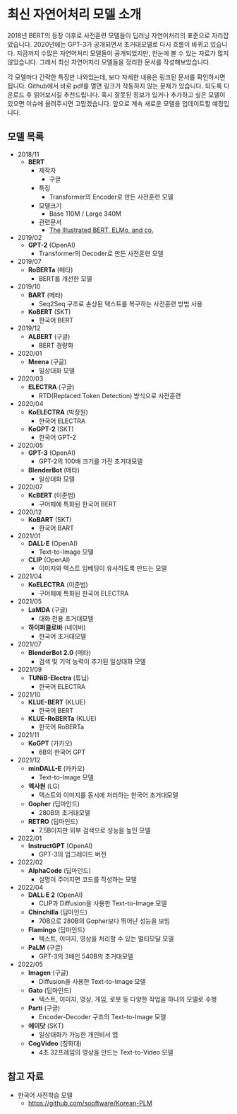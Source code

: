 # 최신 자연어처리 모델 소개

2018년 BERT의 등장 이후로 사전훈련 모델들이 딥러닝 자연어처리의 표준으로 자리잡았습니다. 2020년에는 GPT-3가 공개되면서 초거대모델로 다시 흐름이 바뀌고 있습니다. 지금까지 수많은 자연어처리 모델들이 공개되었지만, 한눈에 볼 수 있는 자료가 많지 않았습니다. 그래서 최신 자연어처리 모델들을 정리한 문서를 작성해보았습니다.

각 모델마다 간략한 특징만 나와있는데, 보다 자세한 내용은 링크된 문서를 확인하시면 됩니다. Github에서 바로 pdf를 열면 링크가 작동하지 않는 문제가 있습니다. 되도록 다운로드 후 읽어보시길 추천드립니다. 혹시 잘못된 정보가 있거나 추가하고 싶은 모델이 있으면 이슈에 올려주시면 고맙겠습니다. 앞으로 계속 새로운 모델을 업데이트할 예정입니다.


## 모델 목록
- 2018/11
  - **BERT**
    - 제작자
      - 구글
    - 특징
      - Transformer의 Encoder로 만든 사전훈련 모델
    - 모델크기
      - Base 110M / Large 340M
    - 관련문서
      - [The Illustrated BERT, ELMo, and co.](https://nlpinkorean.github.io/illustrated-bert)
- 2019/02
  - **GPT-2** (OpenAI)
    - Transformer의 Decoder로 만든 사전훈련 모델
- 2019/07
  - **RoBERTa** (메타)
    - BERT를 개선한 모델
- 2019/10
  - **BART** (메타)
    - Seq2Seq 구조로 손상된 텍스트를 복구하는 사전훈련 방법 사용
  - **KoBERT** (SKT)
    - 한국어 BERT
- 2019/12
  - **ALBERT** (구글)
    - BERT 경량화
- 2020/01
  - **Meena** (구글)
    - 일상대화 모델
- 2020/03
  - **ELECTRA** (구글)
    - RTD(Replaced Token Detection) 방식으로 사전훈련
- 2020/04
  - **KoELECTRA** (박장원)
    - 한국어 ELECTRA
  - **KoGPT-2** (SKT)
    - 한국어 GPT-2
- 2020/05
  - **GPT-3** (OpenAI)
    - GPT-2의 100배 크기를 가진 초거대모델
  - **BlenderBot** (메타)
    - 일상대화 모델
- 2020/07
  - **KcBERT** (이준범)
    - 구어체에 특화된 한국어 BERT
- 2020/12
  - **KoBART** (SKT)
    - 한국어 BART
- 2021/01
  - **DALL·E** (OpenAI)
    - Text-to-Image 모델
  - **CLIP** (OpenAI)
    - 이미지와 텍스트 임베딩이 유사하도록 만드는 모델
- 2021/04
  - **KoELECTRA** (이준범)
    - 구어체에 특화된 한국어 ELECTRA
- 2021/05
  - **LaMDA** (구글)
    - 대화 전용 초거대모델
  - **하이퍼클로바** (네이버)
    - 한국어 초거대모델
- 2021/07
  - **BlenderBot 2.0** (메타)
    - 검색 및 기억 능력이 추가된 일상대화 모델
- 2021/09
  - **TUNiB-Electra** (튜닙)
    - 한국어 ELECTRA
- 2021/10
  - **KLUE-BERT** (KLUE)
    - 한국어 BERT
  - **KLUE-RoBERTa** (KLUE)
    - 한국어 RoBERTa
- 2021/11
  - **KoGPT** (카카오)
    - 6B의 한국어 GPT
- 2021/12
  - **minDALL-E** (카카오)
    - Text-to-Image 모델
  - **엑사원** (LG)
    - 텍스트와 이미지를 동시에 처리하는 한국어 초거대모델
  - **Gopher** (딥마인드)
    - 280B의 초거대모델
  - **RETRO** (딥마인드)
    - 7.5B이지만 외부 검색으로 성능을 높인 모델
- 2022/01
  - **InstructGPT** (OpenAI)
    - GPT-3의 업그레이드 버전
- 2022/02
  - **AlphaCode** (딥마인드)
    - 설명이 주어지면 코드를 작성하는 모델
- 2022/04
  - **DALL·E 2** (OpenAI)
    - CLIP과 Diffusion을 사용한 Text-to-Image 모델
  - **Chinchilla** (딥마인드)
    - 70B으로 280B의 Gopher보다 뛰어난 성능을 보임
  - **Flamingo** (딥마인드)
    - 텍스트, 이미지, 영상을 처리할 수 있는 멀티모달 모델
  - **PaLM** (구글)
    - GPT-3의 3배인 540B의 초거대모델
- 2022/05
  - **Imagen** (구글)
    - Diffusion을 사용한 Text-to-Image 모델
  - **Gato** (딥마인드)
    - 텍스트, 이미지, 영상, 게임, 로봇 등 다양한 작업을 하나의 모델로 수행
  - **Parti** (구글)
    - Encoder-Decoder 구조의 Text-to-Image 모델
  - **에이닷** (SKT)
    - 일상대화가 가능한 개인비서 앱
  - **CogVideo** (칭화대)
    - 4초 32프레임의 영상을 만드는 Text-to-Video 모델


## 참고 자료
- 한국어 사전학습 모델
  - https://github.com/sooftware/Korean-PLM
